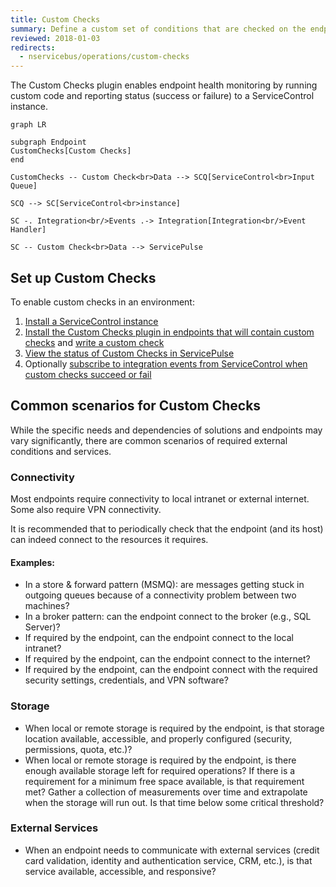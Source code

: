 ```yaml
---
title: Custom Checks
summary: Define a custom set of conditions that are checked on the endpoint.
reviewed: 2018-01-03
redirects:
  - nservicebus/operations/custom-checks
---
```



The Custom Checks plugin enables endpoint health monitoring by running custom code and reporting status (success or failure) to a ServiceControl instance.

```mermaid
graph LR

subgraph Endpoint
CustomChecks[Custom Checks]
end
	
CustomChecks -- Custom Check<br>Data --> SCQ[ServiceControl<br>Input Queue]

SCQ --> SC[ServiceControl<br>instance]

SC -. Integration<br/>Events .-> Integration[Integration<br/>Event Handler]

SC -- Custom Check<br>Data --> ServicePulse
```


## Set up Custom Checks

To enable custom checks in an environment:

1. [Install a ServiceControl instance](/servicecontrol/servicecontrol-instances/)
2. [Install the Custom Checks plugin in endpoints that will contain custom checks](install-plugin.md) and [write a custom check](writing-custom-checks.md)
3. [View the status of Custom Checks in ServicePulse](in-servicepulse.md)
4. Optionally [subscribe to integration events from ServiceControl when custom checks succeed or fail](notification-events.md)


## Common scenarios for Custom Checks

While the specific needs and dependencies of solutions and endpoints may vary significantly, there are common scenarios of required external conditions and services.


### Connectivity

Most endpoints require connectivity to local intranet or external internet. Some also require VPN connectivity.

It is recommended that to periodically check that the endpoint (and its host) can indeed connect to the resources it requires.


#### Examples:

- In a store & forward pattern (MSMQ): are messages getting stuck in outgoing queues because of a connectivity problem between two machines?
- In a broker pattern: can the endpoint connect to the broker (e.g., SQL Server)?
- If required by the endpoint, can the endpoint connect to the local intranet?
- If required by the endpoint, can the endpoint connect to the internet?
- If required by the endpoint, can the endpoint connect with the required security settings, credentials, and VPN software?


### Storage

- When local or remote storage is required by the endpoint, is that storage location available, accessible, and properly configured (security, permissions, quota, etc.)?
- When local or remote storage is required by the endpoint, is there enough available storage left for required operations? If there is a requirement for a minimum free space available, is that requirement met? Gather a collection of measurements over time and extrapolate when the storage will run out. Is that time below some critical threshold?  


### External Services

- When an endpoint needs to communicate with external services (credit card validation, identity and authentication service, CRM, etc.), is that service available, accessible, and responsive?